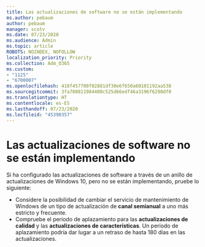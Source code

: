 ```yaml
---
title: Las actualizaciones de software no se están implementando
ms.author: pebaum
author: pebaum
manager: scotv
ms.date: 07/23/2020
ms.audience: Admin
ms.topic: article
ROBOTS: NOINDEX, NOFOLLOW
localization_priority: Priority
ms.collection: Adm_O365
ms.custom:
- "1125"
- "6700007"
ms.openlocfilehash: 418f457700f02881df30e6f650a60101192aa538
ms.sourcegitcommit: 3fa780811984400c525d66edf46a3196f6290df0
ms.translationtype: HT
ms.contentlocale: es-ES
ms.lasthandoff: 07/23/2020
ms.locfileid: "45390357"
---
```

# <a name="software-updates-are-not-being-deployed"></a>Las actualizaciones de software no se están implementando

Si ha configurado las actualizaciones de software a través de un anillo de actualizaciones de Windows 10, pero no se están implementando, pruebe lo siguiente:  

- Considere la posibilidad de cambiar el servicio de mantenimiento de Windows de un tipo de actualización de **canal semianual** a uno más estricto y frecuente.
- Compruebe el período de aplazamiento para las **actualizaciones de calidad** y las **actualizaciones de características**. Un período de aplazamiento podría dar lugar a un retraso de hasta 180 días en las actualizaciones.